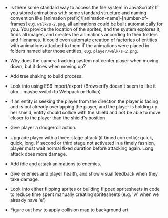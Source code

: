 * Is there some standard way to access the file system in JavaScript? If you stored animations with some standard structure and naming convention like [animation prefix]/[animation-name]-[number-of-frames] e.g. `walk/s-2.png`, all animations could be built automatically for you. You provide the location of the sprites, and the system explores it, finds all images, and creates the animations according to their folders and filenames. It could even automate creation of factories of entities with animations attached to them if the animations were placed in folders named after those entities, e.g. `player/walk/s-2.png`.

* Why does the camera tracking system not center player when moving down, but it does when moving up?

* Add tree shaking to build process.

* Look into using ES6 import/export (Browserify doesn't seem to like it atm... maybe switch to Webpack or Rollup)

* If an entity is seeking the player from the direction the player is facing and is not already overlapping the player, and the player is holding up her shield, entity should collide with the shield and not be able to move closer to the player than the shield's position.

* Give player a dodge/roll action.

* Upgrade player with a three-stage attack (if timed correctly): quick, quick, long. If second or third stage not activated in a timely fashion, player must wait normal fixed duration before attacking again. Long attack does more damage.

* Add idle and attack animations to enemies.

* Give enemies and player health, and show visual feedback when they take damage.

* Look into either flipping sprites or building flipped spritesheets in code to reduce time spent manually creating spritesheets (e.g. 'w' when we already have 'e')

* Figure out how to apply collision map to background art
